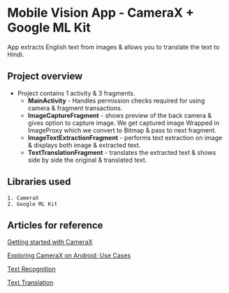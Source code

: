 
# Mobile Vision App - CameraX + Google ML Kit

App extracts English text from images & allows you to translate the text to Hindi.

## Project overview
- Project contains 1 activity & 3 fragments.
    - **MainActivity** - Handles permission checks required for using camera & fragment transactions.
    - **ImageCaptureFragment** - shows preview of the back camera & gives option to capture image. We get captured image Wrapped in ImageProxy which we convert to Bitmap & pass to next fragment.
    - **ImageTextExtractionFragment** - performs text extraction on image & displays both image & extracted text.
    - **TextTranslationFragment** - translates the extracted text & shows side by side the original & translated text.

## Libraries used

    1. CameraX
    2. Google ML Kit

## Articles for reference

<a href="https://developer.android.com/codelabs/camerax-getting-started#0">Getting started with CameraX</a>

<a href="https://joebirch.co/android/exploring-camerax-on-android-use-cases/">Exploring CameraX on Android: Use Cases
</a>

<a href="https://developers.google.com/ml-kit/vision/text-recognition/v2/android">Text Recognition</a>

<a href="https://developers.google.com/ml-kit/language/translation/android">Text Translation</a>

